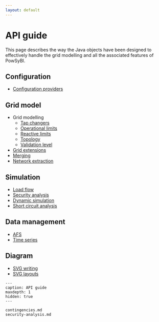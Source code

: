 ```yaml
---
layout: default
---
```


# API guide

This page describes the way the Java objects have been designed to effectively handle the grid modelling and all the associated features of PowSyBl.

## Configuration
- [Configuration providers](configuration.md)

## Grid model
- Grid modelling
  - [Tap changers](tap-changers.md)
  - [Operational limits](limits.md)
  - [Reactive limits](reactive-limits.md)
  - [Topology]()
  - [Validation level]()
- [Grid extensions](../../grid/model/extensions.md)
- [Merging]()
- [Network extraction](extraction.md)

## Simulation
- [Load flow](loadflow.md)
- [Security analysis](security-analysis.md)
- [Dynamic simulation](dynamic-simulation.md)
- [Short circuit analysis](short-circuit.md)

## Data management
- [AFS](afs.md)
- [Time series](timeseries.md)

## Diagram
- [SVG writing](svg-writing.md)
- [SVG layouts]()

```{toctree}
---
caption: API guide
maxdepth: 1
hidden: true
---

contingencies.md
security-analysis.md
```

